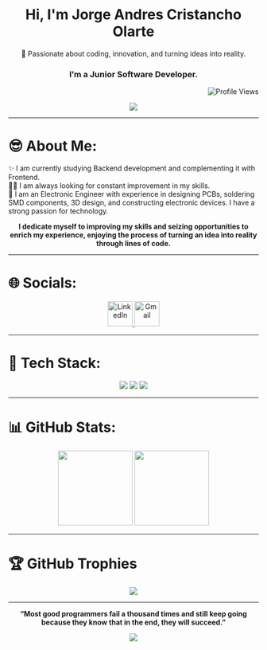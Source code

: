 <h1 align="center"><b>Hi, I'm Jorge Andres Cristancho Olarte</b></h1>

<p align="center">🚀 Passionate about coding, innovation, and turning ideas into reality.</p>

<h3 align="center">I’m a Junior Software Developer.</h3>

<p align="right">
    <img src="https://komarev.com/ghpvc/?username=jcristancho2&label=Profile%20views&color=2d0447&style=flat" alt="Profile Views" />
</p>

<p align="center">
    <img src="https://user-images.githubusercontent.com/73097560/115834477-dbab4500-a447-11eb-908a-139a6edaec5c.gif"/>
</p>

<hr>

# 😎 About Me:

✨ I am currently studying Backend development and complementing it with Frontend.<br>
🧑‍💻 I am always looking for constant improvement in my skills.<br>
🤝 I am an Electronic Engineer with experience in designing PCBs, soldering SMD components, 3D design, and constructing electronic devices. I have a strong passion for technology.

<div align="center"> 
    <b>I dedicate myself to improving my skills and seizing opportunities to enrich my experience, enjoying the process of turning an idea into reality through lines of code.</b>
</div>

<hr>

# 🌐 Socials:

<p align="center">
  <a href="https://www.linkedin.com/in/jorge-andres-cristancho-olarte-478062283/" target="_blank">
    <img src="https://skillicons.dev/icons?i=linkedin" alt="LinkedIn" height="50" width="50"/>
  </a>
  <a href="mailto:jcristancho2@gmail.com" target="_blank">
    <img src="https://skillicons.dev/icons?i=gmail" alt="Gmail" height="50" width="50"/>
  </a>
</p>

<hr>

# 🚀 Tech Stack:

<div align="center">
    <img src="https://skillicons.dev/icons?i=arduino,obsidian,python"/> 
    <img src="https://skillicons.dev/icons?i=html,css"/>
    <!-- <img src="https://skillicons.dev/icons?i=react,nodejs,mysql"/> -->
    <img src="https://skillicons.dev/icons?i=vscode,github,git"/>
</div>

<hr>

# 📊 GitHub Stats:

<p align="center">
  <img height="150" src="https://github-readme-stats.vercel.app/api/top-langs/?username=jcristancho2&layout=compact&theme=midnight-purple&hide_border=true"/>
  <img height="150" src="https://github-readme-stats.vercel.app/api?username=jcristancho2&show_icons=true&include_all_commits=true&theme=midnight-purple&rank_icon=github&hide_border=true"/>
</p>

<hr>

# 🏆 GitHub Trophies

<p align="center">
    <img src="https://github-profile-trophy.vercel.app/?username=jcristancho2&theme=onedark&no-frame=false&no-bg=false&margin-w=4"/>
</p>

<hr>

<p align="center">
    <b>“Most good programmers fail a thousand times and still keep going because they know that in the end, they will succeed.”</b>
</p>

<p align="center">
    <img src="https://user-images.githubusercontent.com/73097560/115834477-dbab4500-a447-11eb-908a-139a6edaec5c.gif"/>
</p>
